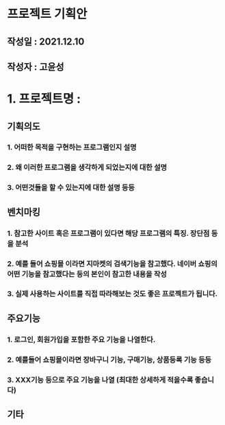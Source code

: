 # 프로젝트 기획안
## 작성일 : 2021.12.10
## 작성자 : 고윤성

# 1. 프로젝트명 :

## 기획의도
  ### 1. 어떠한 목적을 구현하는 프로그램인지 설명
  ### 2. 왜 이러한 프로그램을 생각하게 되었는지에 대한 설명
  ### 3. 어떤것들을 할 수 있는지에 대한 설명 등등
  
  
## 벤치마킹
  ### 1. 참고한 사이트 혹은 프로그램이 있다면 해당 프로그램의 특징. 장단점 등을 분석
  ### 2. 예를 들어 쇼핑몰 이라면 지마켓의 검색기능을 참고했다. 네이버 쇼핑의 어떤 기능을 참고했다는 등의 본인이 참고한 내용을 작성
  ### 3. 실제 사용하는 사이트를 직접 따라해보는 것도 좋은 프로젝트가 됩니다.
         
         
## 주요기능
 ### 1. 로그인, 회원가입을 포함한 주요 기능을 나열한다.
 ### 2. 예를들어 쇼핑몰이라면 장바구니 기능, 구매기능, 상품등록 기능 등등
 ### 3. XXX기능 등으로 주요 기능을 나열 (최대한 상세하게 적을수록 좋습니다)
 
 
 ## 기타
